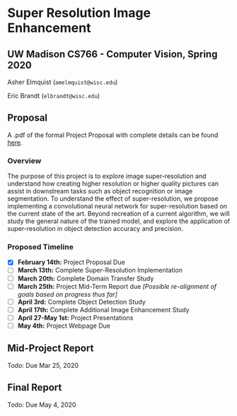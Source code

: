 # Super Resolution Image Enhancement
## UW Madison CS766 - Computer Vision, Spring 2020

Asher Elmquist (```amelmquist@wisc.edu```)
 
Eric Brandt (```elbrandt@wisc.edu```)

## Proposal

A .pdf of the formal Project Proposal with complete details can be found [here](https://github.com/elbrandt/CS766_Project/blob/master/proposal/CS766_ElmquistBrandt_Super_Resolution_Image_Enhancement.pdf).

### Overview

The purpose of this project is to explore image super-resolution and understand how creating higher resolution or higher quality pictures can assist in downstream tasks such as object recognition or image segmentation. To understand the effect of super-resolution, we propose implementing a convolutional neural network for super-resolution based on the current state of the art. Beyond recreation of a current algorithm, we will study the general nature of the trained model, and explore the application of super-resolution in object detection accuracy and precision.

### Proposed Timeline

- [x] **February 14th:** Project Proposal Due 
- [ ] **March 13th:** Complete Super-Resolution Implementation
- [ ] **March 20th:** Complete Domain Transfer Study
- [ ] **March 25th:** Project Mid-Term Report due *[Possible re-alignment of goals based on progress thus far]*
- [ ] **April 3rd:** Complete Object Detection Study
- [ ] **April 17th:** Complete Additional Image Enhancement Study
- [ ] **April 27-May 1st:** Project Presentations
- [ ] **May 4th:** Project Webpage Due

## Mid-Project Report

Todo: Due Mar 25, 2020

## Final Report

Todo: Due May 4, 2020